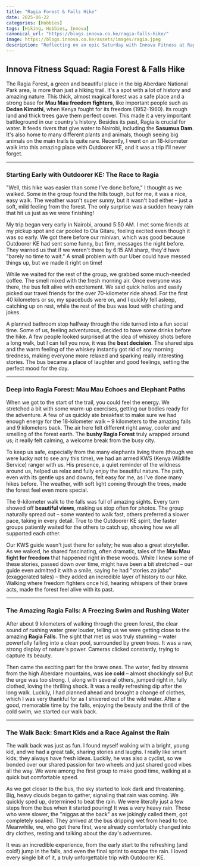 ```yaml
---
title: "Ragia Forest & Falls Hike"
date: 2025-06-22
categories: [Hobbies]
tags: [Hiking, Hobbies, Innova]
canonical_url: "https://blogs.innova.co.ke/ragia-falls-hike/"
image: https://blogs.innova.co.ke/assets/images/ragia.jpeg
description: "Reflecting on an epic Saturday with Innova Fitness at Ragia Forest & Falls. The lush greenery, the historical whispers, and that refreshing waterfall at the end made every step worth it."
---
```


## Innova Fitness Squad: Ragia Forest & Falls Hike

The Ragia Forest, a green and beautiful place in the big Aberdare National Park area, is more than just a hiking trail. It's a spot with a lot of history and amazing nature. This thick, almost magical forest was a safe place and a strong base for **Mau Mau freedom fighters**, like important people such as **Dedan Kimathi**, when Kenya fought for its freedom (1952-1960). Its rough land and thick trees gave them perfect cover. This made it a very important battleground in our country's history. Besides its past, Ragia is crucial for water. It feeds rivers that give water to Nairobi, including the **Sasumua Dam**. It's also home to many different plants and animals, though seeing big animals on the main trails is quite rare. Recently, I went on an 18-kilometer walk into this amazing place with Outdoorer KE, and it was a trip I'll never forget.

---

### Starting Early with Outdoorer KE: The Race to Ragia

"Well, this hike was easier than some I've done before," I thought as we walked. Some in the group found the hills tough, but for me, it was a nice, easy walk. The weather wasn't super sunny, but it wasn't bad either – just a soft, mild feeling from the forest. The only surprise was a sudden heavy rain that hit us just as we were finishing!

My trip began very early in Nairobi, around 5:50 AM. I met some friends at my pickup spot and car pooled to Ola Gitaru, feeling excited even though it was so early. We got there before our minivan, which was good because Outdoorer KE had sent some funny, but firm, messages the night before. They warned us that if we weren't there by 6:15 AM sharp, they'd have "barely no time to wait." A small problem with our Uber could have messed things up, but we made it right on time!

While we waited for the rest of the group, we grabbed some much-needed coffee. The smell mixed with the fresh morning air. Once everyone was there, the bus felt alive with excitement. We said quick hellos and easily picked our travel friends for the over 70-kilometer ride ahead. For the first 40 kilometers or so, my spacebuds were on, and I quickly fell asleep, catching up on rest, while the rest of the bus was loud with chatting and jokes.

A planned bathroom stop halfway through the ride turned into a fun social time. Some of us, feeling adventurous, decided to have some drinks before the hike. A few people looked surprised at the idea of whiskey shots before a long walk, but I can tell you now, it was the **best decision**. The shared sips and the warm feeling of the whiskey instantly got rid of any morning tiredness, making everyone more relaxed and sparking really interesting stories. The bus became a place of laughter and good feelings, setting the perfect mood for the day.

---

### Deep into Ragia Forest: Mau Mau Echoes and Elephant Paths

When we got to the start of the trail, you could feel the energy. We stretched a bit with some warm-up exercises, getting our bodies ready for the adventure. A few of us quickly ate breakfast to make sure we had enough energy for the 18-kilometer walk – 9 kilometers to the amazing falls and 9 kilometers back. The air here felt different right away, cooler and smelling of the forest earth. The **bushy Ragia Forest** truly wrapped around us; it really felt calming, a welcome break from the busy city.

To keep us safe, especially from the many elephants living there (though we were lucky not to see any this time), we had an armed KWS (Kenya Wildlife Service) ranger with us. His presence, a quiet reminder of the wildness around us, helped us relax and fully enjoy the beautiful nature. The path, even with its gentle ups and downs, felt easy for me, as I've done many hikes before. The weather, with soft light coming through the trees, made the forest feel even more special.

The 9-kilometer walk to the falls was full of amazing sights. Every turn showed off **beautiful views**, making us stop often for photos. The group naturally spread out – some wanted to walk fast, others preferred a slower pace, taking in every detail. True to the Outdoorer KE spirit, the faster groups patiently waited for the others to catch up, showing how we all supported each other.

Our KWS guide wasn't just there for safety; he was also a great storyteller. As we walked, he shared fascinating, often dramatic, tales of the **Mau Mau fight for freedom** that happened right in these woods. While I knew some of these stories, passed down over time, might have been a bit stretched – our guide even admitted it with a smile, saying he had "stories *za jaba*" (exaggerated tales) – they added an incredible layer of history to our hike. Walking where freedom fighters once hid, hearing whispers of their brave acts, made the forest feel alive with its past.

---

### The Amazing Ragia Falls: A Freezing Swim and Rushing Water

After about 9 kilometers of walking through the green forest, the clear sound of rushing water grew louder, telling us we were getting close to the amazing **Ragia Falls**. The sight that met us was truly stunning – water powerfully falling into a clean pool, surrounded by green trees. It was a raw, strong display of nature's power. Cameras clicked constantly, trying to capture its beauty.

Then came the exciting part for the brave ones. The water, fed by streams from the high Aberdare mountains, was **ice cold** – almost shockingly so! But the urge was too strong. I, along with several others, jumped right in, fully clothed, loving the thrilling shock. It was a really refreshing dip after the long walk. Luckily, I had planned ahead and brought a change of clothes, which I was very thankful for as I shivered out of the wild water. After a good, memorable time by the falls, enjoying the beauty and the thrill of the cold swim, we started our walk back.

---

### The Walk Back: Smart Kids and a Race Against the Rain

The walk back was just as fun. I found myself walking with a bright, young kid, and we had a great talk, sharing stories and laughs. I really like smart kids; they always have fresh ideas. Luckily, he was also a cyclist, so we bonded over our shared passion for two wheels and just shared good vibes all the way. We were among the first group to make good time, walking at a quick but comfortable speed.

As we got closer to the bus, the sky started to look dark and threatening. Big, heavy clouds began to gather, signaling that rain was coming. We quickly sped up, determined to beat the rain. We were literally just a few steps from the bus when it started pouring! It was a very heavy rain. Those who were slower, the "niggas at the back" as we jokingly called them, got completely soaked. They arrived at the bus dripping wet from head to toe. Meanwhile, we, who got there first, were already comfortably changed into dry clothes, resting and talking about the day's adventures.

It was an incredible experience, from the early start to the refreshing (and cold!) jump in the falls, and even the final sprint to escape the rain. I loved every single bit of it, a truly unforgettable trip with Outdoorer KE.
